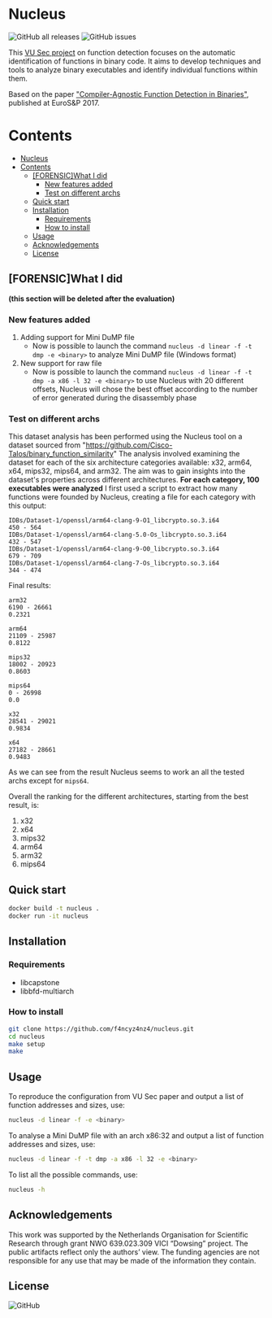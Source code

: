 # Nucleus

![GitHub all releases](https://img.shields.io/github/downloads/f4ncyz4nz4/nucleus/total)
![GitHub issues](https://img.shields.io/github/issues/f4ncyz4nz4/nucleus)

This [VU Sec project](https://www.vusec.net/projects/function-detection/) on function detection focuses on the automatic identification of functions in binary code. It aims to develop techniques and tools to analyze binary executables and identify individual functions within them.

Based on the paper ["Compiler-Agnostic Function Detection in Binaries"](https://danielandriesse.com/papers/eurosp-2017.pdf), published at EuroS&P 2017.

Contents
========

- [Nucleus](#nucleus)
- [Contents](#contents)
  - [\[FORENSIC\]What I did](#forensicwhat-i-did)
    - [New features added](#new-features-added)
    - [Test on different archs](#test-on-different-archs)
  - [Quick start](#quick-start)
  - [Installation](#installation)
    - [Requirements](#requirements)
    - [How to install](#how-to-install)
  - [Usage](#usage)
  - [Acknowledgements](#acknowledgements)
  - [License](#license)

## \[FORENSIC\]What I did
**(this section will be deleted after the evaluation)**
### New features added
1. Adding support for Mini DuMP file
    - Now is possible to launch the command `nucleus -d linear -f -t dmp -e <binary>` to analyze Mini DuMP file (Windows format)
2. New support for raw file
    - Now is possible to launch the command `nucleus -d linear -f -t dmp -a x86 -l 32 -e <binary>` to use Nucleus with 20 different offsets, Nucleus will chose the best offset according to the number of error generated during the disassembly phase

### Test on different archs
This dataset analysis has been performed using the Nucleus tool on a dataset sourced from "https://github.com/Cisco-Talos/binary_function_similarity" The analysis involved examining the dataset for each of the six architecture categories available: x32, arm64, x64, mips32, mips64, and arm32. The aim was to gain insights into the dataset's properties across different architectures.
**For each category, 100 executables were analyzed**
I first used a script to extract how many functions were founded by Nucleus, creating a file for each category with this output:
```
IDBs/Dataset-1/openssl/arm64-clang-9-O1_libcrypto.so.3.i64
450 - 564
IDBs/Dataset-1/openssl/arm64-clang-5.0-Os_libcrypto.so.3.i64
432 - 547
IDBs/Dataset-1/openssl/arm64-clang-9-O0_libcrypto.so.3.i64
679 - 709
IDBs/Dataset-1/openssl/arm64-clang-7-Os_libcrypto.so.3.i64
344 - 474
```
Final results:
```
arm32
6190 - 26661
0.2321

arm64
21109 - 25987
0.8122

mips32
18002 - 20923
0.8603

mips64
0 - 26998
0.0

x32
28541 - 29021
0.9834

x64
27182 - 28661
0.9483
```
As we can see from the result Nucleus seems to work an all the tested archs except for `mips64`.

Overall the ranking for the different architectures, starting from the best result, is:
1. x32
2. x64
3. mips32
4. arm64
5. arm32
6. mips64

## Quick start
```bash
docker build -t nucleus . 
docker run -it nucleus
```

## Installation

### Requirements
  - libcapstone
  - libbfd-multiarch

### How to install
```bash
git clone https://github.com/f4ncyz4nz4/nucleus.git
cd nucleus
make setup
make
```

## Usage
To reproduce the configuration from VU Sec paper and output a list of function addresses and sizes, use:
```bash
nucleus -d linear -f -e <binary>
```
To analyse a Mini DuMP file with an arch x86:32 and output a list of function addresses and sizes, use:
```bash
nucleus -d linear -f -t dmp -a x86 -l 32 -e <binary>
```
To list all the possible commands, use:
```bash
nucleus -h
```

## Acknowledgements
This work was supported by the Netherlands Organisation for Scientific Research through grant NWO 639.023.309 VICI “Dowsing” project. The public artifacts reflect only the authors’ view. The funding agencies are not responsible for any use that may be made of the information they contain.

## License
![GitHub](https://img.shields.io/github/license/f4ncyz4nz4/nucleus)